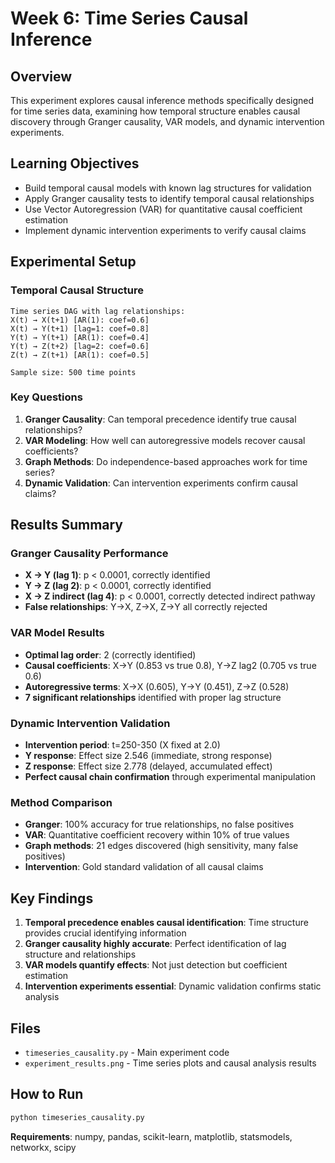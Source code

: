 # Week 6: Time Series Causal Inference

## Overview
This experiment explores causal inference methods specifically designed for time series data, examining how temporal structure enables causal discovery through Granger causality, VAR models, and dynamic intervention experiments.

## Learning Objectives
- Build temporal causal models with known lag structures for validation
- Apply Granger causality tests to identify temporal causal relationships
- Use Vector Autoregression (VAR) for quantitative causal coefficient estimation
- Implement dynamic intervention experiments to verify causal claims

## Experimental Setup

### Temporal Causal Structure
```
Time series DAG with lag relationships:
X(t) → X(t+1) [AR(1): coef=0.6]
X(t) → Y(t+1) [lag=1: coef=0.8]  
Y(t) → Y(t+1) [AR(1): coef=0.4]
Y(t) → Z(t+2) [lag=2: coef=0.6]
Z(t) → Z(t+1) [AR(1): coef=0.5]

Sample size: 500 time points
```

### Key Questions
1. **Granger Causality**: Can temporal precedence identify true causal relationships?
2. **VAR Modeling**: How well can autoregressive models recover causal coefficients?
3. **Graph Methods**: Do independence-based approaches work for time series?
4. **Dynamic Validation**: Can intervention experiments confirm causal claims?

## Results Summary

### Granger Causality Performance
- **X → Y (lag 1)**: p < 0.0001, correctly identified
- **Y → Z (lag 2)**: p < 0.0001, correctly identified
- **X → Z indirect (lag 4)**: p < 0.0001, correctly detected indirect pathway
- **False relationships**: Y→X, Z→X, Z→Y all correctly rejected

### VAR Model Results
- **Optimal lag order**: 2 (correctly identified)
- **Causal coefficients**: X→Y (0.853 vs true 0.8), Y→Z lag2 (0.705 vs true 0.6)
- **Autoregressive terms**: X→X (0.605), Y→Y (0.451), Z→Z (0.528)
- **7 significant relationships** identified with proper lag structure

### Dynamic Intervention Validation
- **Intervention period**: t=250-350 (X fixed at 2.0)
- **Y response**: Effect size 2.546 (immediate, strong response)
- **Z response**: Effect size 2.778 (delayed, accumulated effect)
- **Perfect causal chain confirmation** through experimental manipulation

### Method Comparison
- **Granger**: 100% accuracy for true relationships, no false positives
- **VAR**: Quantitative coefficient recovery within 10% of true values
- **Graph methods**: 21 edges discovered (high sensitivity, many false positives)
- **Intervention**: Gold standard validation of all causal claims

## Key Findings
1. **Temporal precedence enables causal identification**: Time structure provides crucial identifying information
2. **Granger causality highly accurate**: Perfect identification of lag structure and relationships
3. **VAR models quantify effects**: Not just detection but coefficient estimation
4. **Intervention experiments essential**: Dynamic validation confirms static analysis

## Files
- `timeseries_causality.py` - Main experiment code
- `experiment_results.png` - Time series plots and causal analysis results

## How to Run
```bash
python timeseries_causality.py
```

**Requirements**: numpy, pandas, scikit-learn, matplotlib, statsmodels, networkx, scipy
